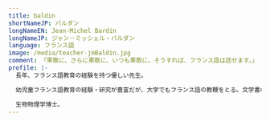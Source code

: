 ```yaml
---
title: baldin
shortNameJP: バルダン
longNameEN: Jean-Michel Bardin
longNameJP: ジャン－ミッシェル・バルダン
language: フランス語
image: /media/teacher-jmBaldin.jpg
comment: 「果敢に、さらに果敢に、いつも果敢に。そうすれば、フランス語は話せます。」
profile: |-
  長年、フランス語教育の経験を持つ優しい先生。

  幼児童フランス語教育の経験・研究が豊富だが、大学でもフランス語の教鞭をとる。文学書の購読レッスンは中・上級受講者の賞賛が多い。

  生物物理学博士。
---
```


